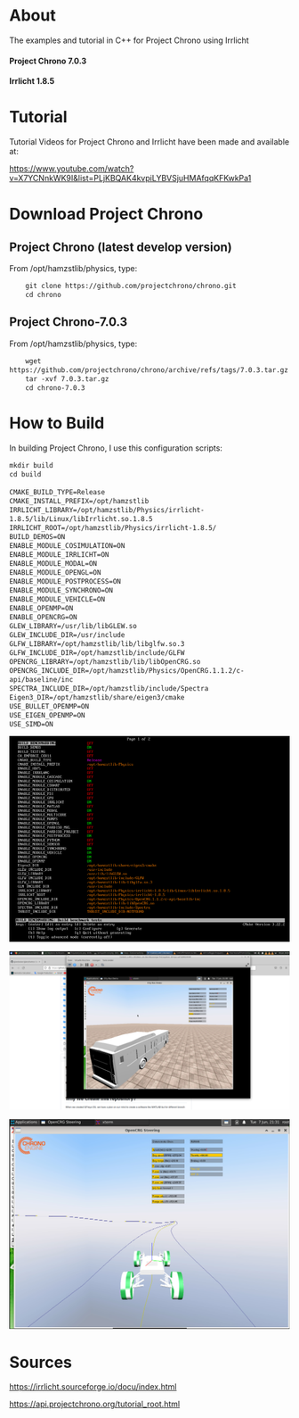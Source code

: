 # About 
The examples and tutorial in C++ for Project Chrono using Irrlicht

#### Project Chrono 7.0.3
#### Irrlicht 1.8.5

# Tutorial
Tutorial Videos for Project Chrono and Irrlicht have been made and available at:

https://www.youtube.com/watch?v=X7YCNnkWK9I&list=PLjKBQAK4kvpiLYBVSjuHMAfqqKFKwkPa1

# Download Project Chrono

## Project Chrono (latest develop version)
From /opt/hamzstlib/physics, type:

        git clone https://github.com/projectchrono/chrono.git
        cd chrono

## Project Chrono-7.0.3
From /opt/hamzstlib/physics, type:

        wget https://github.com/projectchrono/chrono/archive/refs/tags/7.0.3.tar.gz
        tar -xvf 7.0.3.tar.gz
        cd chrono-7.0.3

# How to Build

In building Project Chrono, I use this configuration scripts:
    
    mkdir build
    cd build
    
    CMAKE_BUILD_TYPE=Release
    CMAKE_INSTALL_PREFIX=/opt/hamzstlib
    IRRLICHT_LIBRARY=/opt/hamzstlib/Physics/irrlicht-1.8.5/lib/Linux/libIrrlicht.so.1.8.5
    IRRLICHT_ROOT=/opt/hamzstlib/Physics/irrlicht-1.8.5/
    BUILD_DEMOS=ON
    ENABLE_MODULE_COSIMULATION=ON
    ENABLE_MODULE_IRRLICHT=ON
    ENABLE_MODULE_MODAL=ON
    ENABLE_MODULE_OPENGL=ON
    ENABLE_MODULE_POSTPROCESS=ON
    ENABLE_MODULE_SYNCHRONO=ON
    ENABLE_MODULE_VEHICLE=ON
    ENABLE_OPENMP=ON
    ENABLE_OPENCRG=ON
    GLEW_LIBRARY=/usr/lib/libGLEW.so
    GLEW_INCLUDE_DIR=/usr/include
    GLFW_LIBRARY=/opt/hamzstlib/lib/libglfw.so.3
    GLFW_INCLUDE_DIR=/opt/hamzstlib/include/GLFW
    OPENCRG_LIBRARY=/opt/hamzstlib/lib/libOpenCRG.so
    OPENCRG_INCLUDE_DIR=/opt/hamzstlib/Physics/OpenCRG.1.1.2/c-api/baseline/inc
    SPECTRA_INCLUDE_DIR=/opt/hamzstlib/include/Spectra
    Eigen3_DIR=/opt/hamzstlib/share/eigen3/cmake
    USE_BULLET_OPENMP=ON
    USE_EIGEN_OPENMP=ON
    USE_SIMD=ON

![ccmake](https://github.com/glanzkaiser/glanzshamzs/blob/main/ProjectChrono/images/chronoccmake.png)

![citybus](https://github.com/glanzkaiser/glanzshamzs/blob/main/ProjectChrono/images/CityBus.png)

![crg](https://github.com/glanzkaiser/glanzshamzs/blob/main/ProjectChrono/images/CRG.png)

# Sources
https://irrlicht.sourceforge.io/docu/index.html

https://api.projectchrono.org/tutorial_root.html


